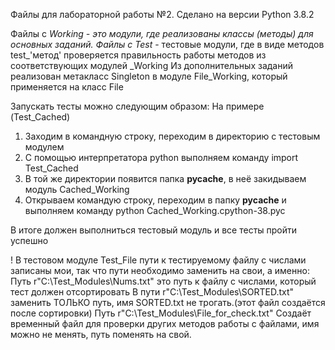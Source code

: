 Файлы для лабораторной работы №2.
Сделано на версии Python 3.8.2

Файлы с _Working - это модули, где реализованы классы (методы) для основных заданий.
Файлы с Test_ - тестовые модули, где в виде методов test_'метод' проверяется правильность работы
методов из соответствующих модулей _Working
Из дополнительных заданий реализован метакласс Singleton в модуле File_Working, который применяется
на класс File

Запускать тесты можно следующим образом:
На примере (Test_Cached)
1) Заходим в командную строку, переходим в директорию с тестовым модулем
2) С помощью интерпретатора python выполняем команду import Test_Cached
3) В той же директории появится папка __pycache__, в неё закидываем модуль Cached_Working
4) Открываем командую строку, переходим в папку __pycache__ и выполняем команду python Cached_Working.cpython-38.pyc

В итоге должен выполниться тестовый модуль и все тесты пройти успешно

! В тестовом модуле Test_File пути к тестируемому файлу с числами записаны мои, так что пути
необходимо заменить на свои, а именно:
Путь r"C:\Test_Modules\Nums.txt" это путь к файлу с числами, который тест должен отсортировать
В пути r"C:\Test_Modules\SORTED.txt" заменить ТОЛЬКО путь, имя SORTED.txt не трогать.(этот файл
создаётся после сортировки)
Путь r"C:\Test_Modules\File_for_check.txt" Создаёт временный файл для проверки других методов
работы с файлами, имя можно не менять, путь поменять на свой.

